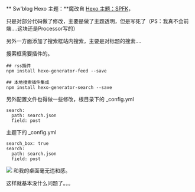 

** Sw'blog Hexo 主题：**魔改自 [Hexo 主题：SPFK](http://luuman.github.io/categories/Hexo/)，

只是对部分代码做了修改，主要是做了主题透明，但是写死了（PS：我真不会前端....这块还是Processor写的）

另外一方面添加了搜索框站内搜索，主要是对标题的搜索....

搜索框需要插件的。
```
## rss插件
npm install hexo-generator-feed --save

## 本地搜索插件集成
npm install hexo-generator-search --save
```
另外配置文件也得做一些修改，根目录下的 _config.yml
```
search:
  path: search.json
  field: post
```
主题下的 _config.yml
```
search_box: true
search:
  path: search.json
  field: post
```

![](demo.png)
和我的桌面毫无违和感。

这样就基本没什么问题了。。。

